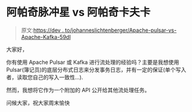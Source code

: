 # 阿帕奇脉冲星 vs 阿帕奇卡夫卡

> 原文:[https://dev . to/johanneslichtenberger/Apache-pulsar-vs-Apache-Kafka-59dl](https://dev.to/johanneslichtenberger/apache-pulsar-vs-apache-kafka-59dl)

大家好，

你有使用 Apache Pulsar 或 Kafka 进行流处理的经验吗？主要是我想使用 Pulsar(簿记员)的底层分布式日志来分发事务日志，并有一定的保证(单个写入者，读取您自己的写入一致性...).

然而，我想将它作为一个附加的 API 公开给其他流处理任务。

问候大家，祝大家周末愉快